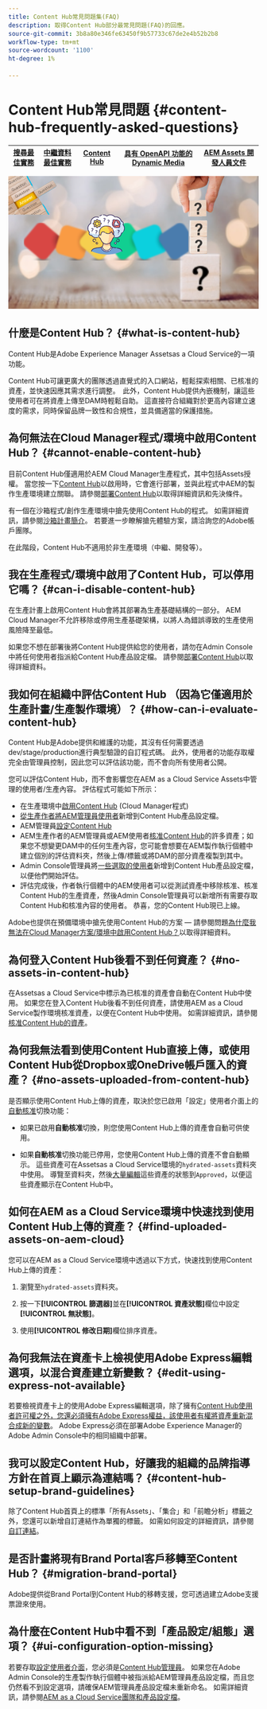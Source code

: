 ```yaml
---
title: Content Hub常見問題集(FAQ)
description: 取得Content Hub部分最常見問題(FAQ)的回應。
source-git-commit: 3b8a80e346fe63450f9b57733c67de2e4b52b2b8
workflow-type: tm+mt
source-wordcount: '1100'
ht-degree: 1%

---
```


# Content Hub常見問題 {#content-hub-frequently-asked-questions}

| [搜尋最佳實務](/help/assets/search-best-practices.md) | [中繼資料最佳實務](/help/assets/metadata-best-practices.md) | [Content Hub](/help/assets/product-overview.md) | [具有 OpenAPI 功能的 Dynamic Media](/help/assets/dynamic-media-open-apis-overview.md) | [AEM Assets 開發人員文件](https://developer.adobe.com/experience-cloud/experience-manager-apis/) |
| ------------- | --------------------------- |---------|----|-----|

![Content Hub常見問題](assets/content-hub-faqs.png)

## 什麼是Content Hub？ {#what-is-content-hub}

Content Hub是Adobe Experience Manager Assetsas a Cloud Service的一項功能。

Content Hub可讓更廣大的團隊透過直覺式的入口網站，輕鬆探索相關、已核准的資產，並快速因應其需求進行調整。  此外，Content Hub提供內嵌機制，讓這些使用者可在將資產上傳至DAM時輕鬆自助。 這直接符合組織對於更高內容建立速度的需求，同時保留品牌一致性和合規性，並具備適當的保護措施。

## 為何無法在Cloud Manager程式/環境中啟用Content Hub？ {#cannot-enable-content-hub}

目前Content Hub僅適用於AEM Cloud Manager生產程式，其中包括Assets授權。 當您按一下[Content Hub](/help/assets/deploy-content-hub.md#enable-content-hub)以啟用時，它會進行部署，並與此程式中AEM的製作生產環境建立關聯。 請參閱[部署Content Hub](/help/assets/deploy-content-hub.md)以取得詳細資訊和先決條件。

有一個在沙箱程式/創作生產環境中搶先使用Content Hub的程式。 如需詳細資訊，請參閱[沙箱計畫簡介](/help/implementing/cloud-manager/getting-access-to-aem-in-cloud/introduction-sandbox-programs.md)。 若要進一步瞭解搶先體驗方案，請洽詢您的Adobe帳戶團隊。

在此階段，Content Hub不適用於非生產環境（中繼、開發等）。

## 我在生產程式/環境中啟用了Content Hub，可以停用它嗎？ {#can-i-disable-content-hub}

在生產計畫上啟用Content Hub會將其部署為生產基礎結構的一部分。 AEM Cloud Manager不允許移除或停用生產基礎架構，以將人為錯誤導致的生產使用風險降至最低。

如果您不想在部署後將Content Hub提供給您的使用者，請勿在Admin Console中將任何使用者指派給Content Hub產品設定檔。 請參閱[部署Content Hub](/help/assets/deploy-content-hub.md#content-hub-instance-product-profile)以取得詳細資料。

## 我如何在組織中評估Content Hub （因為它僅適用於生產計畫/生產製作環境）？ {#how-can-i-evaluate-content-hub}

Content Hub是Adobe提供和維護的功能，其沒有任何需要透過dev/stage/production進行典型驗證的自訂程式碼。 此外，使用者的功能存取權完全由管理員控制，因此您可以評估該功能，而不會向所有使用者公開。

您可以評估Content Hub，而不會影響您在AEM as a Cloud Service Assets中管理的使用者/生產內容。 評估程式可能如下所示：

* 在生產環境中[啟用Content Hub](/help/assets/deploy-content-hub.md#enable-content-hub) (Cloud Manager程式)
* [從生產作者將AEM管理員使用者](/help/assets/deploy-content-hub.md#onboard-content-hub-administrator)新增到Content Hub產品設定檔。
* AEM管理員[設定Content Hub](/help/assets/configure-content-hub-ui-options.md)
* AEM生產作者的AEM管理員或AEM使用者[核准Content Hub](/help/assets/approve-assets-content-hub.md)的許多資產；如果您不想變更DAM中的任何生產內容，您可能會想要在AEM製作執行個體中建立個別的評估資料夾，然後上傳/標籤或將DAM的部分資產複製到其中。
* Admin Console管理員將[一些選取的使用者](/help/assets/deploy-content-hub.md#onboard-content-hub-users)新增到Content Hub產品設定檔，以便他們開始評估。
* 評估完成後，作者執行個體中的AEM使用者可以從測試資產中移除核准、核准Content Hub的生產資產，然後Admin Console管理員可以新增所有需要存取Content Hub和核准內容的使用者。 恭喜，您的Content Hub現已上線。

Adobe也提供在預備環境中搶先使用Content Hub的方案 — 請參閱問題[為什麼我無法在Cloud Manager方案/環境中啟用Content Hub？](#cannot-enable-content-hub)以取得詳細資料。

## 為何登入Content Hub後看不到任何資產？ {#no-assets-in-content-hub}

在Assetsas a Cloud Service中標示為已核准的資產會自動在Content Hub中使用。 如果您在登入Content Hub後看不到任何資產，請使用AEM as a Cloud Service製作環境核准資產，以便在Content Hub中使用。 如需詳細資訊，請參閱[核准Content Hub的資產](/help/assets/approve-assets-content-hub.md)。

## 為何我無法看到使用Content Hub直接上傳，或使用Content Hub從Dropbox或OneDrive帳戶匯入的資產？ {#no-assets-uploaded-from-content-hub}

是否顯示使用Content Hub上傳的資產，取決於您已啟用「設定」使用者介面上的[自動核准](/help/assets/configure-content-hub-ui-options.md#configure-import-options-content-hub)切換功能：

* 如果已啟用&#x200B;**自動核准**&#x200B;切換，則您使用Content Hub上傳的資產會自動可供使用。

* 如果&#x200B;**自動核准**&#x200B;切換功能已停用，您使用Content Hub上傳的資產不會自動顯示。 這些資產可在Assetsas a Cloud Service環境的`hydrated-assets`資料夾中使用。 導覽至資料夾，然後[大量編輯](/help/assets/approve-assets-content-hub.md)這些資產的狀態到`Approved`，以便這些資產顯示在Content Hub中。

## 如何在AEM as a Cloud Service環境中快速找到使用Content Hub上傳的資產？ {#find-uploaded-assets-on-aem-cloud}

您可以在AEM as a Cloud Service環境中透過以下方式，快速找到使用Content Hub上傳的資產：

1. 瀏覽至`hydrated-assets`資料夾。

1. 按一下&#x200B;**[!UICONTROL 篩選器]**&#x200B;並在&#x200B;**[!UICONTROL 資產狀態]**&#x200B;欄位中設定&#x200B;**[!UICONTROL 無狀態]**。

1. 使用&#x200B;**[!UICONTROL 修改日期]**&#x200B;欄位排序資產。

## 為何我無法在資產卡上檢視使用Adobe Express編輯選項，以混合資產建立新變數？ {#edit-using-express-not-available}

若要檢視資產卡上的使用Adobe Express編輯選項，除了擁有[Content Hub使用者許可權之外，您還必須擁有Adobe Express權益，該使用者有權將資產重新混合成新的變數](#onboard-content-hub-users-add-assets)。 Adobe Express必須在部署Adobe Experience Manager的Adobe Admin Console中的相同組織中部署。

## 我可以設定Content Hub，好讓我的組織的品牌指導方針在首頁上顯示為連結嗎？ {#content-hub-setup-brand-guidelines}

除了Content Hub首頁上的標準「所有Assets」、「集合」和「前瞻分析」標籤之外，您還可以新增自訂連結作為單獨的標籤。 如需如何設定的詳細資訊，請參閱[自訂連結](/help/assets/configure-content-hub-ui-options.md#configure-custom-links-content-hub)。

## 是否計畫將現有Brand Portal客戶移轉至Content Hub？ {#migration-brand-portal}

Adobe提供從Brand Portal到Content Hub的移轉支援，您可透過建立Adobe支援票證來使用。

## 為什麼在Content Hub中看不到「產品設定/組態」選項？ {#ui-configuration-option-missing}

若要存取[設定使用者介面](/help/assets/configure-content-hub-ui-options.md)，您必須是[Content Hub管理員](/help/assets/deploy-content-hub.md##onboard-content-hub-administrator)。 如果您在Adobe Admin Console的生產製作執行個體中被指派給AEM管理員產品設定檔，而且您仍然看不到設定選項，請確保AEM管理員產品設定檔未重新命名。 如需詳細資訊，請參閱[AEM as a Cloud Service團隊和產品設定檔](/help/onboarding/aem-cs-team-product-profiles.md)。


